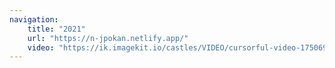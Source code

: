 ```yaml
---
navigation:
    title: "2021"
    url: "https://n-jpokan.netlify.app/"
    video: "https://ik.imagekit.io/castles/VIDEO/cursorful-video-1750696767543.mp4?updatedAt=1750703528504"
---
```

